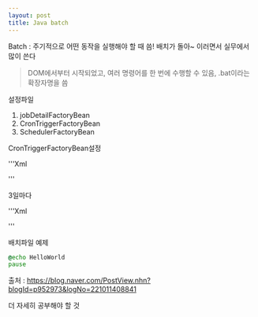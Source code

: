 ```yaml
---
layout: post
title: Java batch
---
```


Batch : 주기적으로 어떤 동작을 실행해야 할 때 씀!
배치가 돌아~ 이러면서 실무에서 많이 쓴다

>DOM에서부터 시작되었고, 여러 명령어를 한 번에 수행할 수 있음, .bat이라는 확장자명을 씀



설정파일 
1. jobDetailFactoryBean
2. CronTriggerFactoryBean
3. SchedulerFactoryBean




CronTriggerFactoryBean설정

'''Xml
<property name="cronExpression" value="0/5 * * * * ?" />

'''


3일마다

'''Xml
<property name="cronExpression" value="003 * * ?" />

'''





배치파일 예제

```bat
@echo HelloWorld
pause

```





출처 : https://blog.naver.com/PostView.nhn?blogId=p952973&logNo=221011408841

더 자세히 공부해야 할 것
